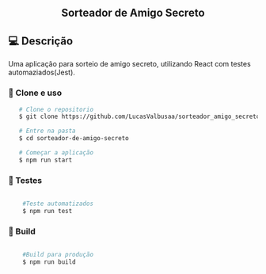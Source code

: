 <h2 align="center">Sorteador de Amigo Secreto</h2>

## 💻 Descrição

Uma aplicação para sorteio de amigo secreto, utilizando React com testes automaziados(Jest).

### 📝 Clone e uso

```bash
   # Clone o repositorio
   $ git clone https://github.com/LucasValbusaa/sorteador_amigo_secreto

   # Entre na pasta
   $ cd sorteador-de-amigo-secreto

   # Começar a aplicação
   $ npm run start
```

### 📝 Testes

```bash

    #Teste automatizados
    $ npm run test

```

### 📝 Build

```bash

    #Build para produção
    $ npm run build

```
